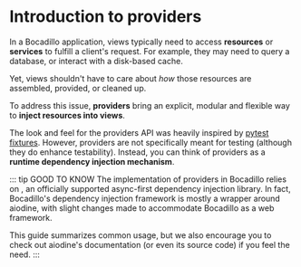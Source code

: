 # Introduction to providers

<Badge text="experimental" type="warn"/> <Badge text="0.13+"/>

In a Bocadillo application, views typically need to access **resources** or **services** to fulfill a client's request. For example, they may need to query a database, or interact with a disk-based cache.

Yet, views shouldn't have to care about _how_ those resources are assembled, provided, or cleaned up.

To address this issue, **providers** bring an explicit, modular and flexible way to **inject resources into views**.

The look and feel for the providers API was heavily inspired by [pytest fixtures](https://docs.pytest.org/en/latest/provider.html). However, providers are not specifically meant for testing (although they do enhance testability). Instead, you can think of providers as a **runtime dependency injection mechanism**.

::: tip GOOD TO KNOW
The implementation of providers in Bocadillo relies on <custom-link :href="$project.aiodine" text="aiodine"/>, an officially supported async-first dependency injection library. In fact, Bocadillo's dependency injection framework is mostly a wrapper around aiodine, with slight changes made to accommodate Bocadillo as a web framework.

This guide summarizes common usage, but we also encourage you to check out aiodine's documentation (or even its source code) if you feel the need.
:::
